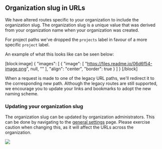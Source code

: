 ## Organization slug in URLs

We have altered routes specific to your organization to include the organization slug. The organization slug is a unique value that was derived from your organization name when your organization was created.

For project paths we've dropped the `projects` label in favour of a more specific `project` label. 

An example of what this looks like can be seen below:

[block:image]
{
  "images": [
    {
      "image": [
        "https://files.readme.io/06d6f54-image.png",
        null,
        ""
      ],
      "align": "center",
      "border": true
    }
  ]
}
[/block]

<Check title="Existing bookmarks and links will continue to work">
When a request is made to one of the legacy URL paths, we'll redirect it to the corresponding new path. Although the legacy routes are still supported, we encourage you to update your links and bookmarks to adopt the new naming scheme.
</Check>

### Updating your organization slug

The organization slug can be updated by organization administrators. This can be done by navigating to the [general settings](https://app.humanloop.com/account/organization) page. Please exercise caution when changing this, as it will affect the URLs across the organization. 

![](https://files.readme.io/308396b-image.png)